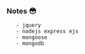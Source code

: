### Notes :flushed:<br/>
       - jquery
       - nodejs express ejs
       - mongoose
       - mongodb